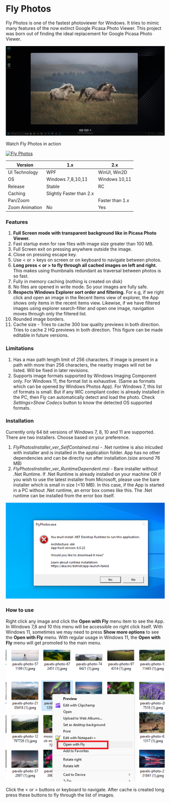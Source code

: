 
# Fly Photos

Fly Photos is one of the fastest photoviewer for Windows. It tries to mimic many features of the now extinct Google Picasa Photo Viewer. This project was born out of finding the ideal replacement for Google Picasa Photo Viewer.

![](https://github.com/riyasy/FlyPhotos/blob/main/Misc/ImagesForDocumentation/03FullScreen.png?raw=true)

Watch Fly Photos in action

[![Fly Photos](https://markdown-videos-api.jorgenkh.no/url?url=https%3A%2F%2Fwww.youtube.com%2Fwatch%3Fv%3DQkL2-WYY2Ic%26t%3D12s)](https://www.youtube.com/watch?v=QkL2-WYY2Ic&t=12s)

| Version        	| 1.x                      	| 2.x             	|
|----------------	|--------------------------	|-----------------	|
| UI Technology     	| WPF                      	| WinUI, Win2D    	|
| OS             	| Windows 7,8,10,11        	| Windows 10,11   	|
| Release        	| Stable                   	| RC              	|
| Caching        	| Slightly Faster than 2.x 	|                 	|
| Pan/Zoom       	|                          	| Faster than 1.x 	|
| Zoom Animation 	| No                       	| Yes             	|

### Features
1. **Full Screen mode with transparent background like in Picasa Photo Viewer.**
2. Fast startup even for raw files with image size greater than 100 MB.
3. Full Screen exit on pressing anywhere outside the image.
4. Close on pressing escape key.
5. Use < or > keys on screen or on keyboard to navigate between photos.
6. **Long press < or > to fly through all cached images on left and right.** This makes using thumbnails redundant as traversal between photos is so fast.
7. Fully in memory caching (nothing is created on disk)
8. No files are opened in write mode. So your images are fully safe.
9. **Respects Windows Explorer sort order and filtering.** For e.g, if we right click and open an image in the Recent Items view of explorer, the App shows only items in the recent items view. Likewise, if we have filtered images using explorer search-filter and open one image, navigation moves through only the filtered list.
10. Rounded image borders.
11. Cache size - Tries to cache 300 low quality previews in both direction. Tries to cache 2 HQ previews in both direction. This figure can be made editable in future versions.

### Limitations
1. Has a max path length limit of 256 characters. If image is present in a path with more than 256 characters, the nearby images will not be listed. Will be fixed in later revisions.
2. Supports image formats supported by Windows Imaging Component only. For Windows 11, the format list is exhaustive. (Same as formats which can be opened by Windows Photos App). For Windows 7, this list of formats is small. But if any WIC compliant codec is already installed in the PC, then Fly can automatically detect and load the photo. Check *Settings>Show Codecs* button to know the detected OS supported formats.


### Installation
Currently only 64 bit versions of Windows 7, 8, 10 and 11 are supported. There are two installers. Choose based on your preference. 

1. *FlyPhotosInstaller_ver_SelfContained.msi*  - .Net runtime is also inlcuded with installer and is installed in the application folder.  App has no other dependencies and can be directly run after installation.(size around 76 MB)
2. *FlyPhotosInstaller_ver_RuntimeDependent.msi*  - Bare installer without .Net Runtime. If .Net Runtime is already installed on your machine OR if you wish to use the latest installer from Microsoft, please use the bare installer which is small in size (<10 MB). In this case, if the App is started in a PC without .Net runtime, an error box comes like this. The .Net runtime can be installed from the error box itself.

![](https://github.com/riyasy/FlyPhotos/blob/main/Misc/ImagesForDocumentation/01netRuntimeError.png?raw=true)

### How to use
Right click any image and click the **Open with Fly** menu item to see the App. In Windows 7,8 and 10 this menu will be accessible on right click itself. With Windows 11, sometimes we may need to press **Show more options** to see the **Open with Fly** menu. With regular usage in Windows 11, the **Open with Fly** menu will get promoted to the main menu.

![](https://github.com/riyasy/FlyPhotos/blob/main/Misc/ImagesForDocumentation/02RightClickMenu.png?raw=true)

Click the < or > buttons or keyboard to navigate. After cache is created long press these buttons to fly through the list of images.





